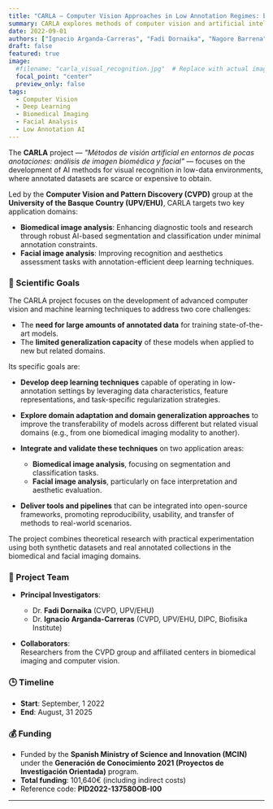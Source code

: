 ```yaml
---
title: "CARLA – Computer Vision Approaches in Low Annotation Regimes: biomedical and facial image analysis"
summary: CARLA explores methods of computer vision and artificial intelligence in scenarios with limited annotated data, targeting biomedical and facial image analysis applications.
date: 2022-09-01
authors: ["Ignacio Arganda-Carreras", "Fadi Dornaika", "Nagore Barrena", "Daniel Franco-Barranco", "Lenka Backová", "Aitor González-Marfil", "Sally El Hajjar", "Bouthaina Slika", "Mohamad Abou Ali", "Francisco Javier Iriarte", "Xabier Lekunberri", "Pendar Alirezazadeh", "Danyang Sun"]
draft: false
featured: true
image:
  #filename: "carla_visual_recognition.jpg"  # Replace with actual image file name
  focal_point: "center"
  preview_only: false
tags:
  - Computer Vision
  - Deep Learning
  - Biomedical Imaging
  - Facial Analysis
  - Low Annotation AI
---
```


The **CARLA** project — *"Métodos de visión artificial en entornos de pocas anotaciones: análisis de imagen biomédica y facial"* — focuses on the development of AI methods for visual recognition in low-data environments, where annotated datasets are scarce or expensive to obtain.

Led by the **Computer Vision and Pattern Discovery (CVPD)** group at the **University of the Basque Country (UPV/EHU)**, CARLA targets two key application domains:

- **Biomedical image analysis**: Enhancing diagnostic tools and research through robust AI-based segmentation and classification under minimal annotation constraints.
- **Facial image analysis**: Improving recognition and aesthetics assessment tasks with annotation-efficient deep learning techniques.

### 🔬 Scientific Goals

The CARLA project focuses on the development of advanced computer vision and machine learning techniques to address two core challenges:

- The **need for large amounts of annotated data** for training state-of-the-art models.
- The **limited generalization capacity** of these models when applied to new but related domains.

Its specific goals are:

- **Develop deep learning techniques** capable of operating in low-annotation settings by leveraging data characteristics, feature representations, and task-specific regularization strategies.

- **Explore domain adaptation and domain generalization approaches** to improve the transferability of models across different but related visual domains (e.g., from one biomedical imaging modality to another).

- **Integrate and validate these techniques** on two application areas:
  - **Biomedical image analysis**, focusing on segmentation and classification tasks.
  - **Facial image analysis**, particularly on face interpretation and aesthetic evaluation.

- **Deliver tools and pipelines** that can be integrated into open-source frameworks, promoting reproducibility, usability, and transfer of methods to real-world scenarios.

The project combines theoretical research with practical experimentation using both synthetic datasets and real annotated collections in the biomedical and facial imaging domains.


### 👥 Project Team

- **Principal Investigators**:  
  - Dr. **Fadi Dornaika** (CVPD, UPV/EHU)  
  - Dr. **Ignacio Arganda-Carreras** (CVPD, UPV/EHU, DIPC, Biofisika Institute)

- **Collaborators**:  
  Researchers from the CVPD group and affiliated centers in biomedical imaging and computer vision.

### 🕒 Timeline

- **Start**: September, 1 2022  
- **End**: August, 31 2025

### 💰 Funding

- Funded by the **Spanish Ministry of Science and Innovation (MCIN)** under the **Generación de Conocimiento 2021 (Proyectos de Investigación Orientada)** program.
- **Total funding**: 101,640€ (including indirect costs)  
- Reference code: **PID2022-137580OB-I00**

---

